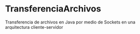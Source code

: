 # TransferenciaArchivos
Transferencia de archivos en Java por medio de Sockets en una arquitectura cliente-servidor
